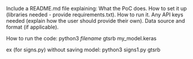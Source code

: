 Include a README.md file explaining:
What the PoC does.
How to set it up (libraries needed - provide requirements.txt).
How to run it.
Any API keys needed (explain how the user should provide their own).
Data source and format (if applicable).

How to run the code:
python3 *filename* gtsrb my_model.keras 

ex (for signs.py) without saving model: 
python3 signs1.py gtsrb 